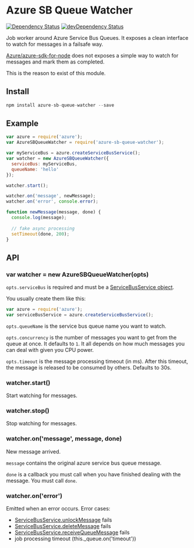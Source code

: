 # Azure SB Queue Watcher
[![Dependency Status](http://img.shields.io/david/vvo/azure-sb-queue-watcher.svg?style=flat-square)](https://david-dm.org/vvo/azure-sb-queue-watcher) [![devDependency Status](http://img.shields.io/david/dev/vvo/azure-sb-queue-watcher.svg?style=flat-square)](https://david-dm.org/vvo/azure-sb-queue-watcher#info=devDependencies)

Job worker around Azure Service Bus Queues. It exposes a clean interface to watch for messages
in a failsafe way.

[Azure/azure-sdk-for-node](https://github.com/Azure/azure-sdk-for-node) does not exposes
a simple way to watch for messages and mark them as completed.

This is the reason to exist of this module.

## Install

```js
npm install azure-sb-queue-watcher --save
```

## Example

```js
var azure = require('azure');
var AzureSBQueueWatcher = require('azure-sb-queue-watcher');

var myServiceBus = azure.createServiceBusService();
var watcher = new AzureSBQueueWatcher({
  serviceBus: myServiceBus,
  queueName: 'hello'
});

watcher.start();

watcher.on('message', newMessage);
watcher.on('error', console.error);

function newMessage(message, done) {
  console.log(message);
  
  // fake async processing
  setTimeout(done, 200);
}
```

## API

### var watcher = new AzureSBQueueWatcher(opts)

`opts.serviceBus` is required and must be a [ServiceBusService object](https://github.com/Azure/azure-sdk-for-node/blob/faba861ffa6bb09cba8c294d10a34ced9bdcd7fa/lib/services/serviceBus/lib/servicebusservice.js#L68).

You usually create them like this:

```js
var azure = require('azure');
var serviceBusService = azure.createServiceBusService();
```

`opts.queueName` is the service bus queue name you want to watch.

`opts.concurrency` is the number of messages you want to get from the queue at once. It defaults
to `1`. It all depends on how much messages you can deal with given you CPU power.

`opts.timeout` is the message processing timeout (in ms). After this timeout, the message is released to be consumed by others. Defaults to 30s.

### watcher.start()

Start watching for messages.

### watcher.stop()

Stop watching for messages.

### watcher.on('message', message, done)

New message arrived.

`message` contains the original azure service bus queue message.

`done` is a callback you must call when you have finished dealing with the message.
You must call `done`.

### watcher.on('error')

Emitted when an error occurs. Error cases:

- [ServiceBusService.unlockMessage](https://github.com/Azure/azure-sdk-for-node/blob/faba861ffa6bb09cba8c294d10a34ced9bdcd7fa/lib/services/serviceBus/lib/servicebusservice.js#L322-L353) fails
- [ServiceBusService.deleteMessage](https://github.com/Azure/azure-sdk-for-node/blob/faba861ffa6bb09cba8c294d10a34ced9bdcd7fa/lib/services/serviceBus/lib/servicebusservice.js#L289-L320) fails
- [ServiceBusService.receiveQueueMessage](https://github.com/Azure/azure-sdk-for-node/blob/faba861ffa6bb09cba8c294d10a34ced9bdcd7fa/lib/services/serviceBus/lib/servicebusservice.js#L209-L241) fails
- job processing timeout (this._queue.on('timeout'))

